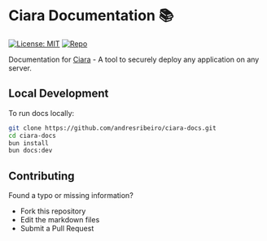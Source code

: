 # Ciara Documentation 📚

[![License: MIT](https://img.shields.io/badge/License-MIT-blue.svg)](https://opensource.org/licenses/MIT)
[![Repo](https://img.shields.io/badge/Main%20Repo-Ciara-blue)](https://github.com/andresribeiro/ciara-docs)

Documentation for [Ciara](https://github.com/andresribeiro/ciara) - A tool to securely deploy any application on any server.

## Local Development

To run docs locally:

```bash
git clone https://github.com/andresribeiro/ciara-docs.git
cd ciara-docs
bun install
bun docs:dev
```

## Contributing

Found a typo or missing information?
- Fork this repository
- Edit the markdown files
- Submit a Pull Request
